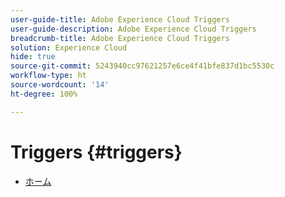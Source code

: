 ```yaml
---
user-guide-title: Adobe Experience Cloud Triggers
user-guide-description: Adobe Experience Cloud Triggers
breadcrumb-title: Adobe Experience Cloud Triggers
solution: Experience Cloud
hide: true
source-git-commit: 5243940cc97621257e6ce4f41bfe837d1bc5530c
workflow-type: ht
source-wordcount: '14'
ht-degree: 100%

---
```


# Triggers {#triggers}

* [ホーム](home.md)
